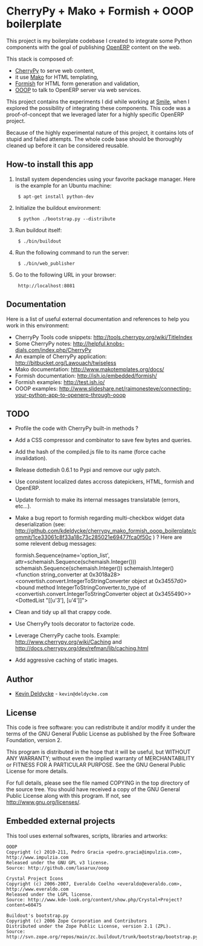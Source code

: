 CherryPy + Mako + Formish + OOOP boilerplate
============================================

This project is my boilerplate codebase I created to integrate some Python
components with the goal of publishing [OpenERP](http://www.openerp.com/)
content on the web.

This stack is composed of:

* [CherryPy](http://www.cherrypy.org/) to serve web content,
* it use [Mako](http://www.makotemplates.org/) for HTML templating,
* [Formish](https://github.com/ish) for HTML form generation and validation,
* [OOOP](https://github.com/lasarux/ooop) to talk to OpenERP server via web
  services.

This project contains the experiments I did while working at
[Smile](http://www.smile.fr/), when I explored the possibility of integrating
these components. This code was a proof-of-concept that we leveraged later for
a highly specific OpenERP project.

Because of the highly experimental nature of this project, it contains lots of
stupid and failed attempts. The whole code base should be thoroughly cleaned up
before it can be considered reusable.


How-to install this app
-----------------------

1. Install system dependencies using your favorite package manager. Here is the
   example for an Ubuntu machine:

        $ apt-get install python-dev

1. Initialize the buildout environment:

        $ python ./bootstrap.py --distribute

1. Run buildout itself:

        $ ./bin/buildout

1. Run the following command to run the server:

        $ ./bin/web_publisher

1. Go to the following URL in your browser:

        http://localhost:8081


Documentation
-------------

Here is a list of useful external documentation and references to help you work
in this environment:

* CherryPy Tools code snippets: http://tools.cherrypy.org/wiki/TitleIndex
* Some CherryPy notes: http://helpful.knobs-dials.com/index.php/CherryPy
* An example of CherryPy application: http://bitbucket.org/Lawouach/twiseless
* Mako documentation: http://www.makotemplates.org/docs/
* Formish documentation: http://ish.io/embedded/formish/
* Formish examples: http://test.ish.io/
* OOOP examples: http://www.slideshare.net/raimonesteve/connecting-your-python-app-to-openerp-through-ooop


TODO
----

* Profile the code with CherryPy built-in methods ?

* Add a CSS compressor and combinator to save few bytes and queries.

* Add the hash of the compiled.js file to its name (force cache invalidation).

* Release dottedish 0.6.1 to Pypi and remove our ugly patch.

* Use consistent localized dates accross datepickers, HTML, formish and OpenERP.

* Update formish to make its internal messages translatable (errors, etc...).

* Make a bug report to formish regarding multi-checkbox widget data deserialization (see: http://github.com/kdeldycke/cherrypy_mako_formish_ooop_boilerplate/commit/1ce33061c8f33a18c73c285021e69477fca0f50c ) ? Here are some relevent debug messages:

    formish.Sequence(name='option_list', attr=schemaish.Sequence(schemaish.Integer()))
    schemaish.Sequence(schemaish.Integer())
    schemaish.Integer()
    <function string_converter at 0x3018a28>
    <convertish.convert.IntegerToStringConverter object at 0x34557d0>
    <bound method IntegerToStringConverter.to_type of <convertish.convert.IntegerToStringConverter object at 0x3455490>>
    <DottedList "[[u'3'], [u'4']]">

* Clean and tidy up all that crappy code.

* Use CherryPy tools decorator to factorize code.

* Leverage CherryPy cache tools. Example: http://www.cherrypy.org/wiki/Caching and http://docs.cherrypy.org/dev/refman/lib/caching.html

* Add aggressive caching of static images.


Author
------

 * [Kevin Deldycke](http://kevin.deldycke.com) - `kevin@deldycke.com`


License
-------

This code is free software: you can redistribute it and/or modify it under the
terms of the GNU General Public License as published by the Free Software
Foundation, version 2.

This program is distributed in the hope that it will be useful, but WITHOUT ANY
WARRANTY; without even the implied warranty of MERCHANTABILITY or FITNESS FOR A
PARTICULAR PURPOSE. See the GNU General Public License for more details.

For full details, please see the file named COPYING in the top directory of the
source tree. You should have received a copy of the GNU General Public License
along with this program. If not, see <http://www.gnu.org/licenses/>.


Embedded external projects
--------------------------

This tool uses external softwares, scripts, libraries and artworks:

    OOOP
    Copyright (c) 2010-211, Pedro Gracia <pedro.gracia@impulzia.com>, http://www.impulzia.com
    Released under the GNU GPL v3 license.
    Source: http://github.com/lasarux/ooop

    Crystal Project Icons
    Copyright (c) 2006-2007, Everaldo Coelho <everaldo@everaldo.com>, http://www.everaldo.com
    Released under the LGPL license.
    Source: http://www.kde-look.org/content/show.php/Crystal+Project?content=60475

    Buildout's bootstrap.py
    Copyright (c) 2006 Zope Corporation and Contributors
    Distributed under the Zope Public License, version 2.1 (ZPL).
    Source: http://svn.zope.org/repos/main/zc.buildout/trunk/bootstrap/bootstrap.py

